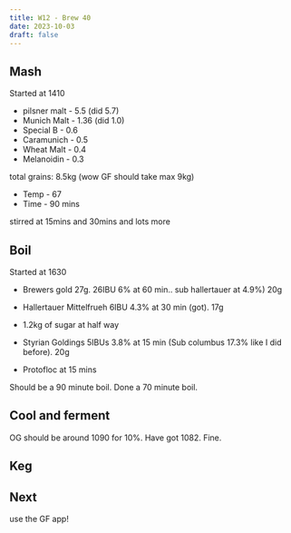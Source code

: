```yaml
---
title: W12 - Brew 40 
date: 2023-10-03
draft: false 
---
```

<!-- [![pot](/images/2023-06-06/3.jpg "treatment")](/images/2023-06-06/3.jpg) -->


## Mash

Started at 1410

- pilsner malt - 5.5 (did 5.7)
- Munich Malt - 1.36 (did 1.0)
- Special B - 0.6
- Caramunich - 0.5
- Wheat Malt - 0.4
- Melanoidin - 0.3

total grains: 8.5kg (wow GF should take max 9kg)

- Temp - 67
- Time - 90 mins

stirred at 15mins and 30mins and lots more

## Boil

Started at 1630

- Brewers gold 27g. 26IBU 6% at 60 min.. sub hallertauer at 4.9%) 20g
- Hallertauer Mittelfrueh 6IBU 4.3% at 30 min (got). 17g
- 1.2kg of sugar at half way
- Styrian Goldings 5IBUs 3.8% at 15 min (Sub columbus 17.3% like I did before). 20g

- Protofloc at 15 mins

Should be a 90 minute boil. Done a 70 minute boil.

## Cool and ferment

OG should be around 1090 for 10%. Have got 1082. Fine.


## Keg


## Next

use the GF app!




